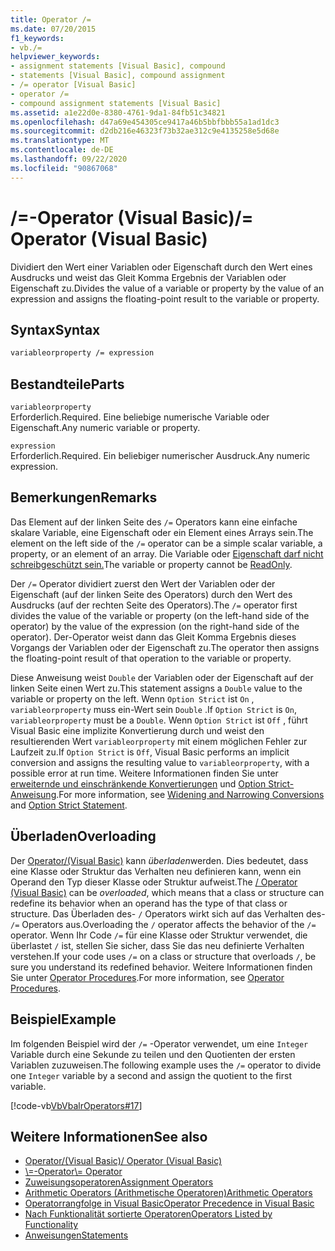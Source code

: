 ```yaml
---
title: Operator /=
ms.date: 07/20/2015
f1_keywords:
- vb./=
helpviewer_keywords:
- assignment statements [Visual Basic], compound
- statements [Visual Basic], compound assignment
- /= operator [Visual Basic]
- operator /=
- compound assignment statements [Visual Basic]
ms.assetid: a1e22d0e-8380-4761-9da1-84fb51c34821
ms.openlocfilehash: d47a69e454305ce9417a46b5bbfbbb55a1ad1dc3
ms.sourcegitcommit: d2db216e46323f73b32ae312c9e4135258e5d68e
ms.translationtype: MT
ms.contentlocale: de-DE
ms.lasthandoff: 09/22/2020
ms.locfileid: "90867068"
---
```

# <a name="-operator-visual-basic"></a><span data-ttu-id="33c88-102">/=-Operator (Visual Basic)</span><span class="sxs-lookup"><span data-stu-id="33c88-102">/= Operator (Visual Basic)</span></span>

<span data-ttu-id="33c88-103">Dividiert den Wert einer Variablen oder Eigenschaft durch den Wert eines Ausdrucks und weist das Gleit Komma Ergebnis der Variablen oder Eigenschaft zu.</span><span class="sxs-lookup"><span data-stu-id="33c88-103">Divides the value of a variable or property by the value of an expression and assigns the floating-point result to the variable or property.</span></span>  
  
## <a name="syntax"></a><span data-ttu-id="33c88-104">Syntax</span><span class="sxs-lookup"><span data-stu-id="33c88-104">Syntax</span></span>  
  
```vb  
variableorproperty /= expression  
```  
  
## <a name="parts"></a><span data-ttu-id="33c88-105">Bestandteile</span><span class="sxs-lookup"><span data-stu-id="33c88-105">Parts</span></span>  

 `variableorproperty`  
 <span data-ttu-id="33c88-106">Erforderlich.</span><span class="sxs-lookup"><span data-stu-id="33c88-106">Required.</span></span> <span data-ttu-id="33c88-107">Eine beliebige numerische Variable oder Eigenschaft.</span><span class="sxs-lookup"><span data-stu-id="33c88-107">Any numeric variable or property.</span></span>  
  
 `expression`  
 <span data-ttu-id="33c88-108">Erforderlich.</span><span class="sxs-lookup"><span data-stu-id="33c88-108">Required.</span></span> <span data-ttu-id="33c88-109">Ein beliebiger numerischer Ausdruck.</span><span class="sxs-lookup"><span data-stu-id="33c88-109">Any numeric expression.</span></span>  
  
## <a name="remarks"></a><span data-ttu-id="33c88-110">Bemerkungen</span><span class="sxs-lookup"><span data-stu-id="33c88-110">Remarks</span></span>  

 <span data-ttu-id="33c88-111">Das Element auf der linken Seite des `/=` Operators kann eine einfache skalare Variable, eine Eigenschaft oder ein Element eines Arrays sein.</span><span class="sxs-lookup"><span data-stu-id="33c88-111">The element on the left side of the `/=` operator can be a simple scalar variable, a property, or an element of an array.</span></span> <span data-ttu-id="33c88-112">Die Variable oder [Eigenschaft darf nicht schreibgeschützt sein.](../modifiers/readonly.md)</span><span class="sxs-lookup"><span data-stu-id="33c88-112">The variable or property cannot be [ReadOnly](../modifiers/readonly.md).</span></span>  
  
 <span data-ttu-id="33c88-113">Der `/=` Operator dividiert zuerst den Wert der Variablen oder der Eigenschaft (auf der linken Seite des Operators) durch den Wert des Ausdrucks (auf der rechten Seite des Operators).</span><span class="sxs-lookup"><span data-stu-id="33c88-113">The `/=` operator first divides the value of the variable or property (on the left-hand side of the operator) by the value of the expression (on the right-hand side of the operator).</span></span> <span data-ttu-id="33c88-114">Der-Operator weist dann das Gleit Komma Ergebnis dieses Vorgangs der Variablen oder der Eigenschaft zu.</span><span class="sxs-lookup"><span data-stu-id="33c88-114">The operator then assigns the floating-point result of that operation to the variable or property.</span></span>  
  
 <span data-ttu-id="33c88-115">Diese Anweisung weist `Double` der Variablen oder der Eigenschaft auf der linken Seite einen Wert zu.</span><span class="sxs-lookup"><span data-stu-id="33c88-115">This statement assigns a `Double` value to the variable or property on the left.</span></span> <span data-ttu-id="33c88-116">Wenn `Option Strict` ist `On` , `variableorproperty` muss ein-Wert sein `Double` .</span><span class="sxs-lookup"><span data-stu-id="33c88-116">If `Option Strict` is `On`, `variableorproperty` must be a `Double`.</span></span> <span data-ttu-id="33c88-117">Wenn `Option Strict` ist `Off` , führt Visual Basic eine implizite Konvertierung durch und weist den resultierenden Wert `variableorproperty` mit einem möglichen Fehler zur Laufzeit zu.</span><span class="sxs-lookup"><span data-stu-id="33c88-117">If `Option Strict` is `Off`, Visual Basic performs an implicit conversion and assigns the resulting value to `variableorproperty`, with a possible error at run time.</span></span> <span data-ttu-id="33c88-118">Weitere Informationen finden Sie unter [erweiternde und einschränkende Konvertierungen](../../programming-guide/language-features/data-types/widening-and-narrowing-conversions.md) und [Option Strict-Anweisung](../statements/option-strict-statement.md).</span><span class="sxs-lookup"><span data-stu-id="33c88-118">For more information, see [Widening and Narrowing Conversions](../../programming-guide/language-features/data-types/widening-and-narrowing-conversions.md) and [Option Strict Statement](../statements/option-strict-statement.md).</span></span>  
  
## <a name="overloading"></a><span data-ttu-id="33c88-119">Überladen</span><span class="sxs-lookup"><span data-stu-id="33c88-119">Overloading</span></span>  

 <span data-ttu-id="33c88-120">Der [Operator/(Visual Basic)](floating-point-division-operator.md) kann *überladen*werden. Dies bedeutet, dass eine Klasse oder Struktur das Verhalten neu definieren kann, wenn ein Operand den Typ dieser Klasse oder Struktur aufweist.</span><span class="sxs-lookup"><span data-stu-id="33c88-120">The [/ Operator (Visual Basic)](floating-point-division-operator.md) can be *overloaded*, which means that a class or structure can redefine its behavior when an operand has the type of that class or structure.</span></span> <span data-ttu-id="33c88-121">Das Überladen des- `/` Operators wirkt sich auf das Verhalten des- `/=` Operators aus.</span><span class="sxs-lookup"><span data-stu-id="33c88-121">Overloading the `/` operator affects the behavior of the `/=` operator.</span></span> <span data-ttu-id="33c88-122">Wenn Ihr Code `/=` für eine Klasse oder Struktur verwendet, die überlastet `/` ist, stellen Sie sicher, dass Sie das neu definierte Verhalten verstehen.</span><span class="sxs-lookup"><span data-stu-id="33c88-122">If your code uses `/=` on a class or structure that overloads `/`, be sure you understand its redefined behavior.</span></span> <span data-ttu-id="33c88-123">Weitere Informationen finden Sie unter [Operator Procedures](../../programming-guide/language-features/procedures/operator-procedures.md).</span><span class="sxs-lookup"><span data-stu-id="33c88-123">For more information, see [Operator Procedures](../../programming-guide/language-features/procedures/operator-procedures.md).</span></span>  
  
## <a name="example"></a><span data-ttu-id="33c88-124">Beispiel</span><span class="sxs-lookup"><span data-stu-id="33c88-124">Example</span></span>  

 <span data-ttu-id="33c88-125">Im folgenden Beispiel wird der `/=` -Operator verwendet, um eine `Integer` Variable durch eine Sekunde zu teilen und den Quotienten der ersten Variablen zuzuweisen.</span><span class="sxs-lookup"><span data-stu-id="33c88-125">The following example uses the `/=` operator to divide one `Integer` variable by a second and assign the quotient to the first variable.</span></span>  
  
 [!code-vb[VbVbalrOperators#17](~/samples/snippets/visualbasic/VS_Snippets_VBCSharp/VbVbalrOperators/VB/Class1.vb#17)]  
  
## <a name="see-also"></a><span data-ttu-id="33c88-126">Weitere Informationen</span><span class="sxs-lookup"><span data-stu-id="33c88-126">See also</span></span>

- [<span data-ttu-id="33c88-127">Operator/(Visual Basic)</span><span class="sxs-lookup"><span data-stu-id="33c88-127">/ Operator (Visual Basic)</span></span>](floating-point-division-operator.md)
- [<span data-ttu-id="33c88-128">\\=-Operator</span><span class="sxs-lookup"><span data-stu-id="33c88-128">\\= Operator</span></span>](integer-division-assignment-operator.md)
- [<span data-ttu-id="33c88-129">Zuweisungsoperatoren</span><span class="sxs-lookup"><span data-stu-id="33c88-129">Assignment Operators</span></span>](assignment-operators.md)
- [<span data-ttu-id="33c88-130">Arithmetic Operators (Arithmetische Operatoren)</span><span class="sxs-lookup"><span data-stu-id="33c88-130">Arithmetic Operators</span></span>](arithmetic-operators.md)
- [<span data-ttu-id="33c88-131">Operatorrangfolge in Visual Basic</span><span class="sxs-lookup"><span data-stu-id="33c88-131">Operator Precedence in Visual Basic</span></span>](operator-precedence.md)
- [<span data-ttu-id="33c88-132">Nach Funktionalität sortierte Operatoren</span><span class="sxs-lookup"><span data-stu-id="33c88-132">Operators Listed by Functionality</span></span>](operators-listed-by-functionality.md)
- [<span data-ttu-id="33c88-133">Anweisungen</span><span class="sxs-lookup"><span data-stu-id="33c88-133">Statements</span></span>](../../programming-guide/language-features/statements.md)
